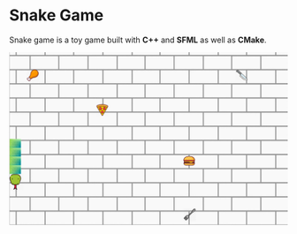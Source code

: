 # Snake Game
Snake game is a toy game built with **C++** and **SFML** as well as **CMake**. 

![Snake game screen shot](https://github.com/Yuhui19/Snake_Game/blob/master/intro.png)